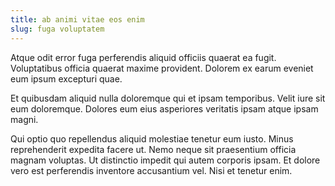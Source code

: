 ```yaml
---
title: ab animi vitae eos enim
slug: fuga voluptatem
---
```


Atque odit error fuga perferendis aliquid officiis quaerat ea fugit. Voluptatibus officia quaerat maxime provident. Dolorem ex earum eveniet eum ipsum excepturi quae.

Et quibusdam aliquid nulla doloremque qui et ipsam temporibus. Velit iure sit eum doloremque. Dolores eum eius asperiores veritatis ipsam atque ipsam magni.

Qui optio quo repellendus aliquid molestiae tenetur eum iusto. Minus reprehenderit expedita facere ut. Nemo neque sit praesentium officia magnam voluptas. Ut distinctio impedit qui autem corporis ipsam. Et dolore vero est perferendis inventore accusantium vel. Nisi et tenetur enim.
